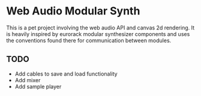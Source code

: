 # Web Audio Modular Synth
This is a pet project involving the web audio API and canvas 2d rendering. It is heavily inspired by eurorack modular synthesizer components and uses the conventions found there for communication between modules.
## TODO
- Add cables to save and load functionality
- Add mixer
- Add sample player
